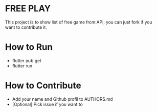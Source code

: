 # FREE PLAY

This project is to show list of free game from API, you can just fork if you want to contribute it.

# How to Run

- flutter pub get
- flutter run

# How to Contribute

- Add your name and Github profil to AUTHORS.md
- [Optional] Pick issue if you want to